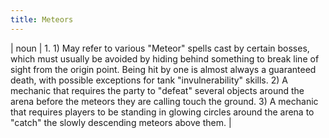 ```yaml
---
title: Meteors
---
```

| noun | 1.  	1) May refer to various "Meteor" spells cast by certain bosses, which must usually be avoided by hiding behind something to break line of sight from the origin point. Being hit by one is almost always a guaranteed death, with possible exceptions for tank "invulnerability" skills. 2) A mechanic that requires the party to "defeat" several objects around the arena before the meteors they are calling touch the ground. 3) A mechanic that requires players to be standing in glowing circles around the arena to "catch" the slowly descending meteors above them.	|